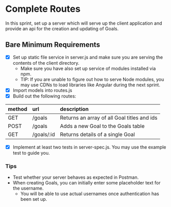 # Complete Routes

In this sprint, set up a server which will serve up the client application and provide an api for the creation and updating of Goals.

## Bare Minimum Requirements

- [x] Set up static file service in server.js and make sure you are serving the contents of the client directory.
  - Make sure you have also set up service of modules installed via npm.
  - TIP: If you are unable to figure out how to serve Node modules, you may use CDNs to load libraries like Angular during the next sprint.
- [x] Import models into routes.js
- [x] Build out the following routes:

| method | url | description |
| :------------- | :------------- | :------------- |
| GET | /goals | Returns an array of all Goal titles and ids |
| POST | /goals | Adds a new Goal to the Goals table |
| GET | /goals/:id | Returns details of a single Goal |

- [x] Implement at least two tests in server-spec.js. You may use the example test to guide you.

### Tips
- Test whether your server behaves as expected in Postman.
- When creating Goals, you can initially enter some placeholder text for the username.
  - You will be able to use actual usernames once authentication has been set up.
